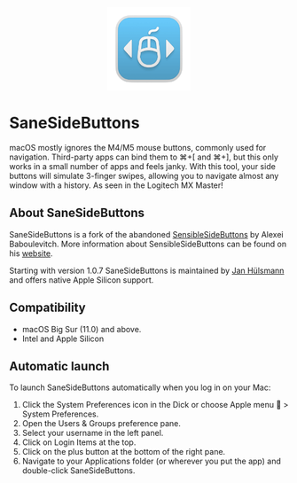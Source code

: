 <p align="center">
	<img src="icon.png" width=150 />
</p>

# SaneSideButtons

macOS mostly ignores the M4/M5 mouse buttons, commonly used for navigation. Third-party apps can bind them to ⌘+[ and ⌘+], but this only works in a small number of apps and feels janky. With this tool, your side buttons will simulate 3-finger swipes, allowing you to navigate almost any window with a history. As seen in the Logitech MX Master!

## About SaneSideButtons

SaneSideButtons is a fork of the abandoned [SensibleSideButtons](https://github.com/archagon/sensible-side-buttons) by Alexei Baboulevitch. More information about SensibleSideButtons can be found on his [website](https://sensible-side-buttons.archagon.net/).

Starting with version 1.0.7 SaneSideButtons is maintained by [Jan Hülsmann](https://github.com/thealpa) and offers native Apple Silicon support.

## Compatibility

- macOS Big Sur (11.0) and above.
- Intel and Apple Silicon

## Automatic launch
To launch SaneSideButtons automatically when you log in on your Mac:

1. Click the System Preferences icon in the Dick or choose Apple menu  > System Preferences.
2. Open the Users & Groups preference pane.
3. Select your username in the left panel.
4. Click on Login Items at the top.
5. Click on the plus button at the bottom of the right pane.
6. Navigate to your Applications folder (or wherever you put the app) and double-click SaneSideButtons.
